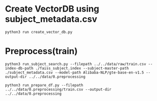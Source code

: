 # Create VectorDB using subject_metadata.csv
```
python3 run create_vector_db.py
```

# Preprocess(train)
```
python3 run_subject_search.py --filepath ../../data/raw/train.csv --index-db-path ./faiss_subject.index --subject-master-path ./subject_metadata.csv --model-path Alibaba-NLP/gte-base-en-v1.5 --output-dir ../../data/0.preprocessing

python3 run_prepare_df.py --filepath ../../data/0.preprocessing/train.csv --output-dir ../../data/0.preprocessing
```
